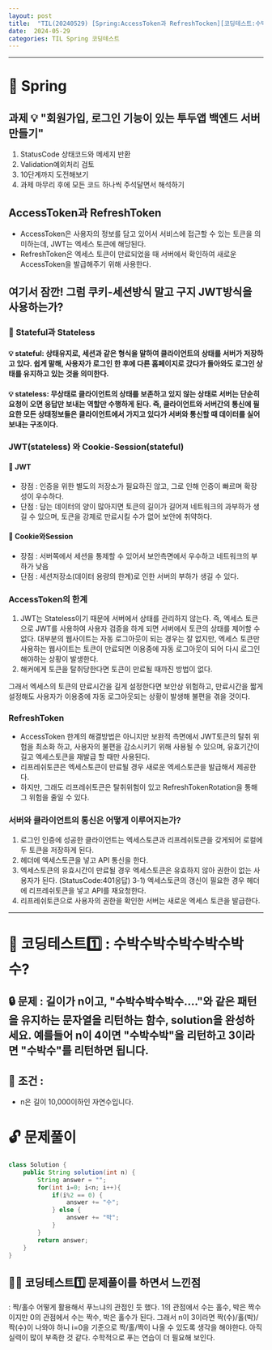 ```yaml
---
layout: post
title:  "TIL(20240529) [Spring:AccessToken과 RefreshTocken][코딩테스트:수박수]"
date:  2024-05-29
categories: TIL Spring 코딩테스트
---
```


---------------------------------------------------------------------

# 📌 Spring

## 과제 💡 "회원가입, 로그인 기능이 있는 투두앱 백엔드 서버 만들기"
1) StatusCode 상태코드와 메세지 반환
2) Validation예외처리 검토
3) 10단계까지 도전해보기
4) 과제 마무리 후에 모든 코드 하나씩 주석달면서 해석하기

## AccessToken과 RefreshToken
- AccessToken은 사용자의 정보를 담고 있어서 서비스에 접근할 수 있는 토큰을 의미하는데, JWT는 엑세스 토큰에 해당된다. 
- RefreshToken은 엑세스 토큰이 만료되었을 때 서버에서 확인하여 새로운 AccessToken을 발급해주기 위해 사용한다.

## 여기서 잠깐! 그럼 쿠키-세션방식 말고 구지 JWT방식을 사용하는가?

### 🚩 Stateful과 Stateless
#### 💡 stateful: 상태유지로, 세션과 같은 형식을 말하여 클라이언트의 상태를 서버가 저장하고 있다. 쉽게 말해, 사용자가 로그인 한 후에 다른 홈페이지로 갔다가 돌아와도 로그인 상태를 유지하고 있는 것을 의미한다. 
#### 💡 stateless:  무상태로 클라이언트의 상태를 보존하고 있지 않는 상태로 서버는 단순히 요청이 오면 응답만 보내는 역할만 수행하게 된다. 즉, 클라이언트와 서버간의 통신에 필요한 모든 상태정보들은 클라이언트에서 가지고 있다가 서버와 통신할 때 데이터를 실어 보내는 구조이다. 

### JWT(stateless) 와 Cookie-Session(stateful)
#### 🚩 JWT
- 장점 : 인증을 위한 별도의 저장소가 필요하진 않고, 그로 인해 인증이 빠르며 확장성이 우수하다. 
- 단점 : 담는 데이터의 양이 많아지면 토큰의 길이가 길어져 네트워크의 과부하가 생길 수 있으며, 토큰을 강제로 만료시킬 수가 없어 보안에 취약하다. 
#### 🚩 Cookie와Session
- 장점 : 서버쪽에서 세션을 통제할 수 있어서 보안측면에서 우수하고 네트워크의 부하가 낮음
- 단점 : 세션저장소(데이터 용량의 한계)로 인한 서버의 부하가 생길 수 있다.
 
### AccessToken의 한계 
1) JWT는 Stateless이기 때문에 서버에서 상태를 관리하지 않는다. 즉, 엑세스 토큰으로 JWT를 사용하여 사용자 검증을 하게 되면 서버에서 토큰의 상태를 제어할 수 없다. 대부분의 웹사이트는 자동 로그아웃이 되는 경우는 잘 없지만, 엑세스 토큰만 사용하는 웹사이트는 토큰이 만료되면 이용중에 자동 로그아웃이 되어 다시 로그인해야하는 상황이 발생한다. 
2) 해커에게 토큰을 탈취당한다면 토큰이 만료될 때까진 방법이 없다. 

그래서 엑세스의 토큰의 만료시간을 길게 설정한다면 보안상 위험하고, 만료시간을 짧게 설정해도 사용자가 이용중에 자동 로그아웃되는 상황이 발생해 불편을 겪을 것이다.

### RefreshToken
- AccessToken 한계의 해결방법은 아니지만 보완적 측면에서 JWT토큰의 탈취 위험을 최소화 하고, 사용자의 불편을 감소시키기 위해 
사용될 수 있으며, 유효기간이 길고 엑세스토큰을 재발급 할 때만 사용된다.
- 리프레쉬토큰은 엑세스토큰이 만료될 경우 새로운 엑세스토큰을 발급해서 제공한다.
- 하지만, 그래도 리프레쉬토큰은 탈취위험이 있고 RefreshTokenRotation을 통해 그 위험을 줄일 수 있다. 

### 서버와 클라이언트의 통신은 어떻게 이루어지는가?
1) 로그인 인증에 성공한 클라이언트는 엑세스토큰과 리프레쉬토큰을 갖게되어 로컬에 두 토큰을 저장하게 된다.
2) 헤더에 엑세스토큰을 넣고 API 통신을 한다.
3) 엑세스토큰의 유효시간이 만료될 경우 엑세스토큰은 유효하지 않아 권한이 없는 사용자가 된다. (StatusCode:401응답)
3-1) 엑세스토큰의 갱신이 필요한 경우 헤더에 리프레쉬토큰을 넣고 API를 재요청한다. 
4) 리프레쉬토큰으로 사용자의 권한을 확인한 서버는 새로운 엑세스 토큰을 발급한다.



---------------------------------------------------------------------

# 📌 코딩테스트1️⃣ : 수박수박수박수박수박수?

## 🔒 문제 : 길이가 n이고, "수박수박수박수...."와 같은 패턴을 유지하는 문자열을 리턴하는 함수, solution을 완성하세요. 예를들어 n이 4이면 "수박수박"을 리턴하고 3이라면 "수박수"를 리턴하면 됩니다.

## 🚫 조건 : 
- n은 길이 10,000이하인 자연수입니다.

# 🔓 문제풀이

```java
class Solution {
    public String solution(int n) {
        String answer = "";
        for(int i=0; i<n; i++){
            if(i%2 == 0) {
                answer += "수";
            } else {
                answer += "박";
            }
        }
        return answer;
    }
}

```

## 🤷‍♀️ 코딩테스트1️⃣ 문제풀이를 하면서 느낀점
: 짝/홀수 어떻게 활용해서 푸느냐의 관점인 듯 했다.
1의 관점에서 수는 홀수, 박은 짝수이지만 0의 관점에서 수는 짝수, 박은 홀수가 된다.
그래서 n이 3이라면 짝(수)/홀(박)/짝(수)이 나와야 하니 i=0을 기준으로 짝/홀/짝이 나올 수 있도록 생각을 해야한다.
아직 실력이 많이 부족한 것 같다. 수학적으로 푸는 연습이 더 필요해 보인다.






